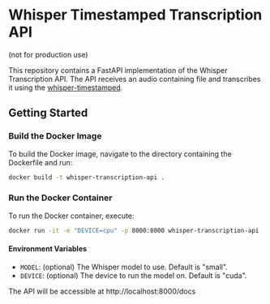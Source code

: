 # Whisper Timestamped Transcription API
(not for production use)


This repository contains a FastAPI implementation of the Whisper Transcription API. 
The API receives an audio containing file and transcribes it using the [whisper-timestamped](https://github.com/linto-ai/whisper-timestamped.git). 

## Getting Started

### Build the Docker Image
To build the Docker image, navigate to the directory containing the Dockerfile and run:

```bash
docker build -t whisper-transcription-api .
```

### Run the Docker Container
To run the Docker container, execute:

```bash
docker run -it -e "DEVICE=cpu" -p 8000:8000 whisper-transcription-api 
```

#### Environment Variables

* `MODEL`: (optional) The Whisper model to use. Default is "small".
* `DEVICE`: (optional) The device to run the model on. Default is "cuda".


The API will be accessible at http://localhost:8000/docs

